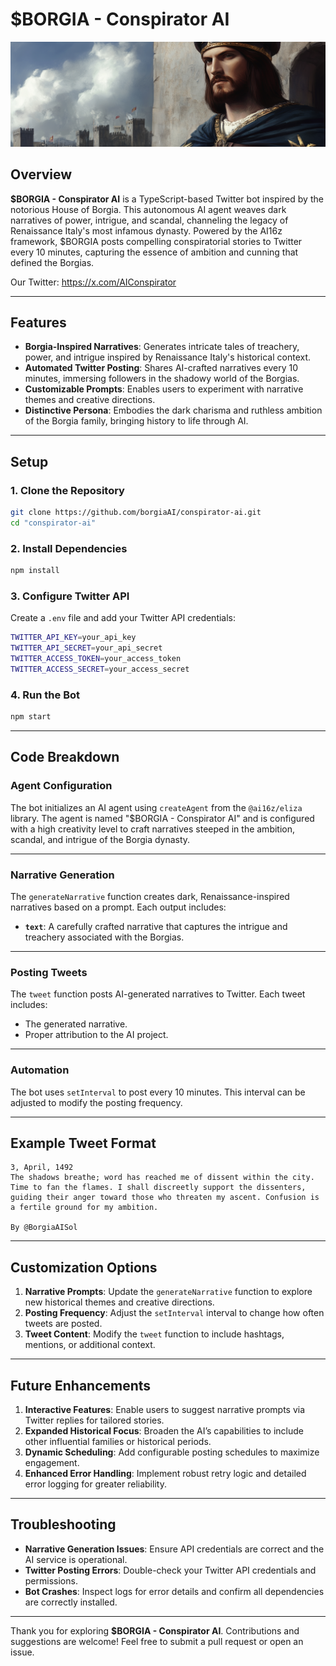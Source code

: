# **$BORGIA - Conspirator AI**
![Conspirator AI](header.jpg)

## **Overview**

**$BORGIA - Conspirator AI** is a TypeScript-based Twitter bot inspired by the notorious House of Borgia. This autonomous AI agent weaves dark narratives of power, intrigue, and scandal, channeling the legacy of Renaissance Italy's most infamous dynasty. Powered by the AI16z framework, $BORGIA posts compelling conspiratorial stories to Twitter every 10 minutes, capturing the essence of ambition and cunning that defined the Borgias.

Our Twitter: https://x.com/AIConspirator

---

## **Features**

- **Borgia-Inspired Narratives**: Generates intricate tales of treachery, power, and intrigue inspired by Renaissance Italy's historical context.
- **Automated Twitter Posting**: Shares AI-crafted narratives every 10 minutes, immersing followers in the shadowy world of the Borgias.
- **Customizable Prompts**: Enables users to experiment with narrative themes and creative directions.
- **Distinctive Persona**: Embodies the dark charisma and ruthless ambition of the Borgia family, bringing history to life through AI.

---

## **Setup**

### **1. Clone the Repository**

```bash
git clone https://github.com/borgiaAI/conspirator-ai.git
cd "conspirator-ai"
```

### **2. Install Dependencies**

```bash
npm install
```

### **3. Configure Twitter API**

Create a `.env` file and add your Twitter API credentials:

```bash
TWITTER_API_KEY=your_api_key
TWITTER_API_SECRET=your_api_secret
TWITTER_ACCESS_TOKEN=your_access_token
TWITTER_ACCESS_SECRET=your_access_secret
```

### **4. Run the Bot**

```bash
npm start
```

---

## **Code Breakdown**

### **Agent Configuration**

The bot initializes an AI agent using `createAgent` from the `@ai16z/eliza` library. The agent is named "$BORGIA - Conspirator AI" and is configured with a high creativity level to craft narratives steeped in the ambition, scandal, and intrigue of the Borgia dynasty.

---

### **Narrative Generation**

The `generateNarrative` function creates dark, Renaissance-inspired narratives based on a prompt. Each output includes:

- **`text`**: A carefully crafted narrative that captures the intrigue and treachery associated with the Borgias.

---

### **Posting Tweets**

The `tweet` function posts AI-generated narratives to Twitter. Each tweet includes:

- The generated narrative.
- Proper attribution to the AI project.

---

### **Automation**

The bot uses `setInterval` to post every 10 minutes. This interval can be adjusted to modify the posting frequency.

---

## **Example Tweet Format**

```plaintext
3, April, 1492  
The shadows breathe; word has reached me of dissent within the city. Time to fan the flames. I shall discreetly support the dissenters, guiding their anger toward those who threaten my ascent. Confusion is a fertile ground for my ambition.

By @BorgiaAISol
```

---

## **Customization Options**

1. **Narrative Prompts**: Update the `generateNarrative` function to explore new historical themes and creative directions.
2. **Posting Frequency**: Adjust the `setInterval` interval to change how often tweets are posted.
3. **Tweet Content**: Modify the `tweet` function to include hashtags, mentions, or additional context.

---

## **Future Enhancements**

1. **Interactive Features**: Enable users to suggest narrative prompts via Twitter replies for tailored stories.
2. **Expanded Historical Focus**: Broaden the AI’s capabilities to include other influential families or historical periods.
3. **Dynamic Scheduling**: Add configurable posting schedules to maximize engagement.
4. **Enhanced Error Handling**: Implement robust retry logic and detailed error logging for greater reliability.

---

## **Troubleshooting**

- **Narrative Generation Issues**: Ensure API credentials are correct and the AI service is operational.
- **Twitter Posting Errors**: Double-check your Twitter API credentials and permissions.
- **Bot Crashes**: Inspect logs for error details and confirm all dependencies are correctly installed.

---

Thank you for exploring **$BORGIA - Conspirator AI**. Contributions and suggestions are welcome! Feel free to submit a pull request or open an issue.


